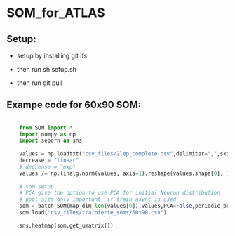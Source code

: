 # SOM_for_ATLAS

## Setup:
- setup by installing git lfs<br/>

- then run sh setup.sh <br/>

- then run git pull<br/>

## Exampe code for 60x90 SOM:

```python
	
	from SOM import *
	import numpy as np
	import seborn as sns
	
	values = np.loadtxt("csv_files/2lep_complete.csv",delimiter=",",skiprows=1)
	decrease = "linear"
	# decrease = "exp"
	values /= np.linalg.norm(values, axis=1).reshape(values.shape[0], 1)
	
	# som setup
	# PCA give the option to use PCA for initial Neuron distribution
	# pool_size only important, if train_async is used
	som = batch_SOM(map_dim,len(values[0]),values,PCA=False,periodic_boundarys=True)
	som.load("csv_files/trainierte_soms/60x90.csv")
	
	sns.heatmap(som.get_umatrix())
	
```